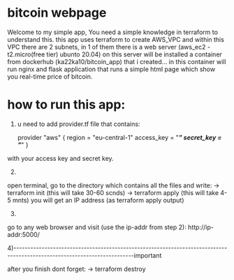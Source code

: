 # bitcoin webpage

Welcome to my simple app, You need a simple knowledge in terraform to understand this.
this app uses terraform to create AWS_VPC and within this VPC there are 2 subnets, in 1 of them there is a web server (aws_ec2 - t2.micro(free tier) ubunto 20.04)
on this server will be installed a container from dockerhub (ka22ka10/bitcoin_app) that i created...
in this container will run nginx and flask application that runs a simple html page which show you real-time price of bitcoin.


# how to run this app:
1)
    u need to add provider.tf file that contains:

    provider "aws" {
      region = "eu-central-1"
        access_key = "*****************"
         secret_key = "*****************"
    }

 with your access key and secret key.
 
 
 2)
 open terminal, go to the directory which contains all the files and write:
 -> terraform init (this will take 30-60 scnds)
 -> terraform apply (this will take 4-5 mnts)
  you will get an IP address (as terraform apply output)
  
  
  3)
  go to any web browser and visit (use the ip-addr from step 2):
  http://ip-addr:5000/
  
  
  4)-------------------------------------------------------------------------------------------------------------------------important
  
  after you finish dont forget:
  -> terraform destroy
